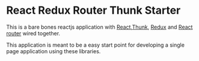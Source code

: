 # React Redux Router Thunk Starter

This is a bare bones reactjs application with [React](https://reactjs.org/),[Thunk](https://github.com/reduxjs/redux-thunk), [Redux](https://github.com/reactjs/react-redux) and [React router](https://github.com/ReactTraining/react-router) wired together. 

This application is meant to be a easy start point for developing a single page application using these libraries.
